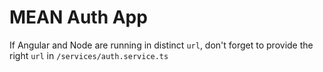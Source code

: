 # MEAN Auth App

If Angular and Node are running in distinct `url`, don't forget to provide the right `url` in `/services/auth.service.ts`